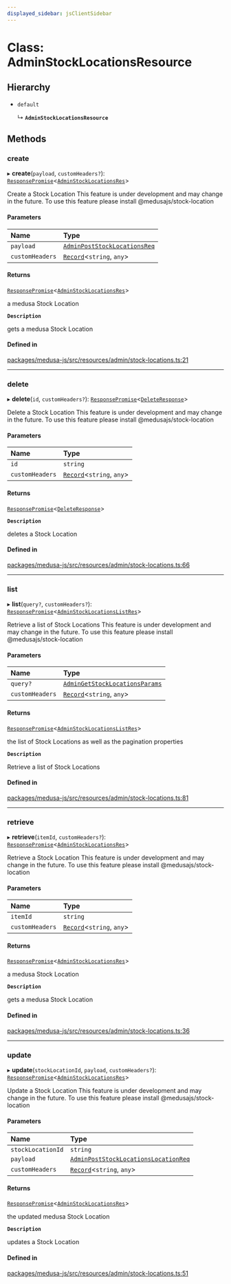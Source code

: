 ```yaml
---
displayed_sidebar: jsClientSidebar
---
```


# Class: AdminStockLocationsResource

## Hierarchy

- `default`

  ↳ **`AdminStockLocationsResource`**

## Methods

### create

▸ **create**(`payload`, `customHeaders?`): [`ResponsePromise`](../modules/internal-12.md#responsepromise)<[`AdminStockLocationsRes`](../modules/internal-8.internal.md#adminstocklocationsres)\>

Create a Stock Location
 This feature is under development and may change in the future.
To use this feature please install @medusajs/stock-location

#### Parameters

| Name | Type |
| :------ | :------ |
| `payload` | [`AdminPostStockLocationsReq`](internal-8.internal.AdminPostStockLocationsReq.md) |
| `customHeaders` | [`Record`](../modules/internal.md#record)<`string`, `any`\> |

#### Returns

[`ResponsePromise`](../modules/internal-12.md#responsepromise)<[`AdminStockLocationsRes`](../modules/internal-8.internal.md#adminstocklocationsres)\>

a medusa Stock Location

**`Description`**

gets a medusa Stock Location

#### Defined in

[packages/medusa-js/src/resources/admin/stock-locations.ts:21](https://github.com/medusajs/medusa/blob/c4ac5e6959/packages/medusa-js/src/resources/admin/stock-locations.ts#L21)

___

### delete

▸ **delete**(`id`, `customHeaders?`): [`ResponsePromise`](../modules/internal-12.md#responsepromise)<[`DeleteResponse`](../modules/internal-8.md#deleteresponse)\>

Delete a Stock Location
 This feature is under development and may change in the future.
To use this feature please install @medusajs/stock-location

#### Parameters

| Name | Type |
| :------ | :------ |
| `id` | `string` |
| `customHeaders` | [`Record`](../modules/internal.md#record)<`string`, `any`\> |

#### Returns

[`ResponsePromise`](../modules/internal-12.md#responsepromise)<[`DeleteResponse`](../modules/internal-8.md#deleteresponse)\>

**`Description`**

deletes a Stock Location

#### Defined in

[packages/medusa-js/src/resources/admin/stock-locations.ts:66](https://github.com/medusajs/medusa/blob/c4ac5e6959/packages/medusa-js/src/resources/admin/stock-locations.ts#L66)

___

### list

▸ **list**(`query?`, `customHeaders?`): [`ResponsePromise`](../modules/internal-12.md#responsepromise)<[`AdminStockLocationsListRes`](../modules/internal-8.internal.md#adminstocklocationslistres)\>

Retrieve a list of Stock Locations
 This feature is under development and may change in the future.
To use this feature please install @medusajs/stock-location

#### Parameters

| Name | Type |
| :------ | :------ |
| `query?` | [`AdminGetStockLocationsParams`](internal-8.internal.AdminGetStockLocationsParams.md) |
| `customHeaders` | [`Record`](../modules/internal.md#record)<`string`, `any`\> |

#### Returns

[`ResponsePromise`](../modules/internal-12.md#responsepromise)<[`AdminStockLocationsListRes`](../modules/internal-8.internal.md#adminstocklocationslistres)\>

the list of Stock Locations as well as the pagination properties

**`Description`**

Retrieve a list of Stock Locations

#### Defined in

[packages/medusa-js/src/resources/admin/stock-locations.ts:81](https://github.com/medusajs/medusa/blob/c4ac5e6959/packages/medusa-js/src/resources/admin/stock-locations.ts#L81)

___

### retrieve

▸ **retrieve**(`itemId`, `customHeaders?`): [`ResponsePromise`](../modules/internal-12.md#responsepromise)<[`AdminStockLocationsRes`](../modules/internal-8.internal.md#adminstocklocationsres)\>

Retrieve a Stock Location
 This feature is under development and may change in the future.
To use this feature please install @medusajs/stock-location

#### Parameters

| Name | Type |
| :------ | :------ |
| `itemId` | `string` |
| `customHeaders` | [`Record`](../modules/internal.md#record)<`string`, `any`\> |

#### Returns

[`ResponsePromise`](../modules/internal-12.md#responsepromise)<[`AdminStockLocationsRes`](../modules/internal-8.internal.md#adminstocklocationsres)\>

a medusa Stock Location

**`Description`**

gets a medusa Stock Location

#### Defined in

[packages/medusa-js/src/resources/admin/stock-locations.ts:36](https://github.com/medusajs/medusa/blob/c4ac5e6959/packages/medusa-js/src/resources/admin/stock-locations.ts#L36)

___

### update

▸ **update**(`stockLocationId`, `payload`, `customHeaders?`): [`ResponsePromise`](../modules/internal-12.md#responsepromise)<[`AdminStockLocationsRes`](../modules/internal-8.internal.md#adminstocklocationsres)\>

Update a Stock Location
 This feature is under development and may change in the future.
To use this feature please install @medusajs/stock-location

#### Parameters

| Name | Type |
| :------ | :------ |
| `stockLocationId` | `string` |
| `payload` | [`AdminPostStockLocationsLocationReq`](internal-8.internal.AdminPostStockLocationsLocationReq.md) |
| `customHeaders` | [`Record`](../modules/internal.md#record)<`string`, `any`\> |

#### Returns

[`ResponsePromise`](../modules/internal-12.md#responsepromise)<[`AdminStockLocationsRes`](../modules/internal-8.internal.md#adminstocklocationsres)\>

the updated medusa Stock Location

**`Description`**

updates a Stock Location

#### Defined in

[packages/medusa-js/src/resources/admin/stock-locations.ts:51](https://github.com/medusajs/medusa/blob/c4ac5e6959/packages/medusa-js/src/resources/admin/stock-locations.ts#L51)
